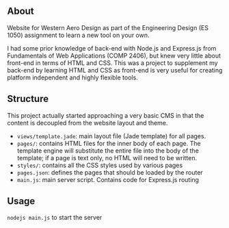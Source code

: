## About

Website for Western Aero Design as part of the Engineering Design (ES 1050) assignment to learn a new tool on your own.

I had some prior knowledge of back-end with Node.js and Express.js from Fundamentals of Web Applications (COMP 2406), but knew very little about front-end in terms of HTML and CSS. This was a project to supplement my back-end by learning HTML and CSS as front-end is very useful for creating platform independent and highly flexible tools.

## Structure

This project actually started approaching a very basic CMS in that the content is decoupled from the website layout and theme.

- `views/template.jade`: main layout file (Jade template) for all pages.
- `pages/`: contains HTML files for the inner body of each page. The template engine will substitute the entire file into the body of the template; if a page is text only, no HTML will need to be written.
- `styles/`: contains all the CSS styles used by various pages
- `pages.json`: defines the pages that should be loaded by the router
- `main.js`: main server script. Contains code for Express.js routing

## Usage

`nodejs main.js` to start the server
